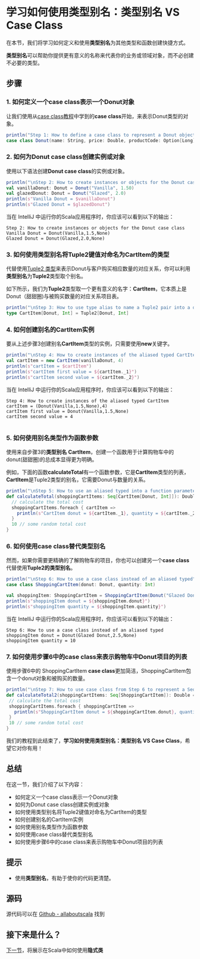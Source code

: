 # 学习如何使用类型别名：类型别名 VS Case Class

在本节，我们将学习如何定义和使用**类型别名**为其他类型和函数创建快捷方式。

**类型别名**可以帮助你提供更有意义的名称来代表你的业务或领域对象，而不必创建不必要的类型。

## 步骤

### 1. 如何定义一个case class表示一个Donut对象

让我们使用从[case class教程](4_7.md)中学到的**case class**开始，来表示Donut类型的对象。

```scala
println("Step 1: How to define a case class to represent a Donut object")
case class Donut(name: String, price: Double, productCode: Option[Long] = None)

```


### 2. 如何为Donut case class创建实例或对象

使用以下语法创建**Donut case class**的实例或对象。

```scala
println("\nStep 2: How to create instances or objects for the Donut case class")
val vanillaDonut: Donut = Donut("Vanilla", 1.50)
val glazedDonut: Donut = Donut("Glazed", 2.0)
println(s"Vanilla Donut = $vanillaDonut")
println(s"Glazed Donut = $glazedDonut")

```

当在 IntelliJ 中运行你的Scala应用程序时，你应该可以看到以下的输出：

```
Step 2: How to create instances or objects for the Donut case class
Vanilla Donut = Donut(Vanilla,1.5,None)
Glazed Donut = Donut(Glazed,2.0,None)

```

### 3. 如何使用类型别名将Tuple2键值对命名为CartItem的类型

代替使用[Tuple2 类型](2_11.md)来表示Donut与客户购买相应数量的对应关系，你可以利用**类型别名**为**Tuple2**类型取个别名。

如下所示，我们为**Tuple2**类型取一个更有意义的名字：**CartItem**，它本质上是Donut（甜甜圈)与被购买数量的对应关系项目表。

```scala
println("\nStep 3: How to use type alias to name a Tuple2 pair into a domain type called CartItem")
type CartItem[Donut, Int] = Tuple2[Donut, Int]

```
 
### 4. 如何创建别名的CartItem实例

要从上述步骤3创建别名**CartItem**类型的实例，只需要使用**new**关键字。

```scala
println("\nStep 4: How to create instances of the aliased typed CartItem")
val cartItem = new CartItem(vanillaDonut, 4)
println(s"cartItem = $cartItem")
println(s"cartItem first value = ${cartItem._1}")
println(s"cartItem second value = ${cartItem._2}")


```

当在 IntelliJ 中运行你的Scala应用程序时，你应该可以看到以下的输出：

```
Step 4: How to create instances of the aliased typed CartItem
cartItem = (Donut(Vanilla,1.5,None),4)
cartItem first value = Donut(Vanilla,1.5,None)
cartItem second value = 4


```

### 5. 如何使用别名类型作为函数参数

使用来自步骤3的**类型别名** **CartItem**，创建一个函数用于计算购物车中的donut(甜甜圈)的总成本显得更为明确。

例如，下面的函数**calculateTotal**有一个函数参数，它是**CartItem**类型的列表，**CartItem**是Tuple2类型的别名，它需要Donut与数量的关系。

```scala
println("\nStep 5: How to use an aliased typed into a function parameter")
def calculateTotal(shoppingCartItems: Seq[CartItem[Donut, Int]]): Double = {
  // calculate the total cost
  shoppingCartItems.foreach { cartItem =>
    println(s"CartItem donut = ${cartItem._1}, quantity = ${cartItem._2}")
  }
  10 // some random total cost
}

```

### 6. 如何使用case class替代类型别名

然而，如果你需要更精确的了解购物车的项目，你也可以创建另一个**case class**代替使用**Tuple2的类型别名**。

```scala
println("\nStep 6: How to use a case class instead of an aliased typed")
case class ShoppingCartItem(donut: Donut, quantity: Int)

val shoppingItem: ShoppingCartItem = ShoppingCartItem(Donut("Glazed Donut", 2.50), 10)
println(s"shoppingItem donut = ${shoppingItem.donut}")
println(s"shoppingItem quantity = ${shoppingItem.quantity}")


```

当在 IntelliJ 中运行你的Scala应用程序时，你应该可以看到以下的输出：

```
Step 6: How to use a case class instead of an aliased typed
shoppingItem donut = Donut(Glazed Donut,2.5,None)
shoppingItem quantity = 10

```

### 7. 如何使用步骤6中的case class来表示购物车中Donut项目的列表

使用步骤6中的 ShoppingCartItem **case class**更加简洁，ShoppingCartItem包含一个donut对象和被购买的数量。

```scala
println("\nStep 7: How to use case class from Step 6 to represent a Sequence of Donut items in a shopping cart")
def calculateTotal2(shoppingCartItems: Seq[ShoppingCartItem]): Double = {
 // calculate the total cost
 shoppingCartItems.foreach { shoppingCartItem =>
   println(s"ShoppingCartItem donut = ${shoppingCartItem.donut}, quantity = ${shoppingCartItem.quantity}")
 }
 10 // some random total cost
}

```

我们的教程到此结束了，**学习如何使用类型别名：类型别名 VS Case Class**，希望它对你有用！
 
## 总结

在这一节，我们介绍了以下内容：

- 如何定义一个case class表示一个Donut对象
- 如何为Donut case class创建实例或对象
- 如何使用类型别名将Tuple2键值对命名为CartItem的类型
- 如何创建别名的CartItem实例
- 如何使用别名类型作为函数参数
- 如何使用case class替代类型别名
- 如何使用步骤6中的case class来表示购物车中Donut项目的列表

## 提示

- 使用**类型别名**，有助于使你的代码更清楚。

## 源码

源代码可以在 [Github - allaboutscala](https://github.com/nadimbahadoor/allaboutscala) 找到

 
## 接下来是什么？

[下一节](4_9.md)，将展示在Scala中如何使用**隐式类**

